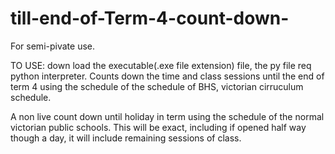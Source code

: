 # till-end-of-Term-4-count-down-
For semi-pivate use.

TO USE: down load the executable(.exe file extension) file, the py file req python interpreter.
Counts down the time and class sessions until the end of term 4 using the schedule of the schedule of BHS, victorian cirruculum schedule.

A non live count down until holiday in term using the schedule of the normal victorian public schools.
This will be exact, including if opened half way though a day, it will include remaining sessions of class.

